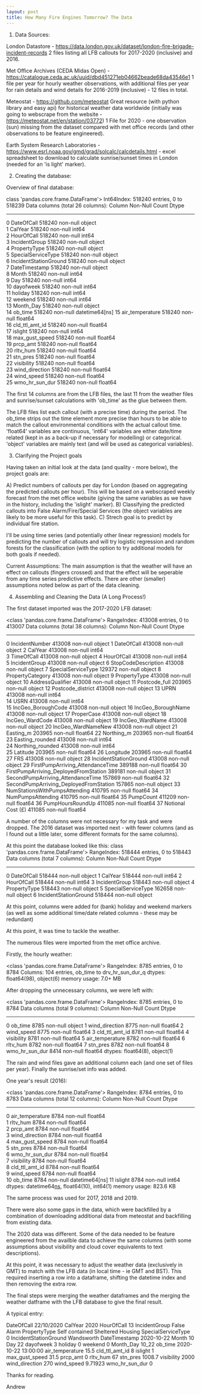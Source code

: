 ```yaml
---
layout: post
title: How Many Fire Engines Tomorrow? The Data
---
```

1) Data Sources:

London Datastore - https://data.london.gov.uk/dataset/london-fire-brigade-incident-records
2 files listing all LFB callouts for 2017-2020 (inclusive) and 2016.

Met Office Archives (CEDA Midas Open) - https://catalogue.ceda.ac.uk/uuid/dbd451271eb04662beade68da43546e1
1 file per year for hourly weather observations, with additional files per year for rain details and wind details for 2016-2019 (inclusive) - 12 files in total.

Meteostat - https://github.com/meteostat Great resource (with python library and easy api) for historical weather data worldwide (initially was going to webscrape from the 
website - https://meteostat.net/en/station/03772) 1 File for 2020 - one observation (sun) missing from the dataset compared with met office records (and other observations to be 
feature engineered).

Earth System Research Laboratories - https://www.esrl.noaa.gov/gmd/grad/solcalc/calcdetails.html - excel spreadsheet to download to calculate sunrise/sunset times in London 
(needed for an 'is light' marker).

2) Creating the database:

Overview of final database:

class 'pandas.core.frame.DataFrame'>
Int64Index: 518240 entries, 0 to 518239
Data columns (total 26 columns):
     Column                 Non-Null Count   Dtype         
---  ------                 --------------   -----         
 0   DateOfCall             518240 non-null  object        
 1   CalYear                518240 non-null  int64         
 2   HourOfCall             518240 non-null  int64         
 3   IncidentGroup          518240 non-null  object        
 4   PropertyType           518240 non-null  object        
 5   SpecialServiceType     518240 non-null  object        
 6   IncidentStationGround  518240 non-null  object        
 7   DateTimestamp          518240 non-null  object        
 8   Month                  518240 non-null  int64         
 9   Day                    518240 non-null  int64         
 10  dayofweek              518240 non-null  int64         
 11  holiday                518240 non-null  int64         
 12  weekend                518240 non-null  int64         
 13  Month_Day              518240 non-null  object        
 14  ob_time                518240 non-null  datetime64[ns]
 15  air_temperature        518240 non-null  float64       
 16  cld_ttl_amt_id         518240 non-null  float64       
 17  islight                518240 non-null  int64         
 18  max_gust_speed         518240 non-null  float64       
 19  prcp_amt               518240 non-null  float64       
 20  rltv_hum               518240 non-null  float64       
 21  stn_pres               518240 non-null  float64       
 22  visibility             518240 non-null  float64       
 23  wind_direction         518240 non-null  float64       
 24  wind_speed             518240 non-null  float64       
 25  wmo_hr_sun_dur         518240 non-null  float64   
 
 The first 14 columns are from the LFB files, the last 11 from the weather files and sunrise/sunset calculations with 'ob_time' as the glue between them.
 
 The LFB files list each callout (with a precise time) during the period. The ob_time strips out the time element more precise than hours to be able to match 
 the callout environmental conditions with the actual callout time. 'float64' variables are continuous, 'int64' variables are either date/time related (kept in as a
 back-up if necessary for modelling) or categorical. 'object' variables are mainly text (and will be used as categorical variables).
 
 3) Clarifying the Project goals

Having taken an initial look at the data (and quality - more below), the project goals are:

A) Predict numbers of callouts per day for London (based on aggregating the predicted callouts per hour). This will be based on a webscraped weekly forecast from the
met office website (giving the same variables as we have in the history, including the 'islight' marker).
B) Classifying the predicted callouts into False Alarm/Fire/Special Services (the object variables are likely to be more useful for this task).
C) Strech goal is to predict by individual fire station.

I'll be using time series (and potentially other linear regression) models for predicting the number of callouts and will try logistic regression and random forests for
the classification (with the option to try additional models for both goals if needed).

Current Assumptions: The main assumption is that the weather will have an effect on callouts (fingers crossed) and that the effect will be seperable from any
time series predictive effects. There are other (smaller) assumptions noted below as part of the data cleaning.

4) Assembling and Cleaning the Data (A Long Process!)

The first dataset imported was the 2017-2020 LFB dataset:

<class 'pandas.core.frame.DataFrame'>
RangeIndex: 413008 entries, 0 to 413007
Data columns (total 38 columns):
     Column                                  Non-Null Count   Dtype  
---  ------                                  --------------   -----  
 0   IncidentNumber                          413008 non-null  object 
 1   DateOfCall                              413008 non-null  object 
 2   CalYear                                 413008 non-null  int64  
 3   TimeOfCall                              413008 non-null  object 
 4   HourOfCall                              413008 non-null  int64  
 5   IncidentGroup                           413008 non-null  object 
 6   StopCodeDescription                     413008 non-null  object 
 7   SpecialServiceType                      129372 non-null  object 
 8   PropertyCategory                        413008 non-null  object 
 9   PropertyType                            413008 non-null  object 
 10  AddressQualifier                        413008 non-null  object 
 11  Postcode_full                           203965 non-null  object 
 12  Postcode_district                       413008 non-null  object 
 13  UPRN                                    413008 non-null  int64  
 14  USRN                                    413008 non-null  int64  
 15  IncGeo_BoroughCode                      413008 non-null  object 
 16  IncGeo_BoroughName                      413008 non-null  object 
 17  ProperCase                              413008 non-null  object 
 18  IncGeo_WardCode                         413008 non-null  object 
 19  IncGeo_WardName                         413008 non-null  object 
 20  IncGeo_WardNameNew                      413008 non-null  object 
 21  Easting_m                               203965 non-null  float64
 22  Northing_m                              203965 non-null  float64
 23  Easting_rounded                         413008 non-null  int64  
 24  Northing_rounded                        413008 non-null  int64  
 25  Latitude                                203965 non-null  float64
 26  Longitude                               203965 non-null  float64
 27  FRS                                     413008 non-null  object 
 28  IncidentStationGround                   413008 non-null  object 
 29  FirstPumpArriving_AttendanceTime        389188 non-null  float64
 30  FirstPumpArriving_DeployedFromStation   389181 non-null  object 
 31  SecondPumpArriving_AttendanceTime       157869 non-null  float64
 32  SecondPumpArriving_DeployedFromStation  157865 non-null  object 
 33  NumStationsWithPumpsAttending           410795 non-null  float64
 34  NumPumpsAttending                       410795 non-null  float64
 35  PumpCount                               411209 non-null  float64
 36  PumpHoursRoundUp                        411085 non-null  float64
 37  Notional Cost (£)                       411085 non-null  float64

A number of the columns were not necessary for my task and were dropped. The 2016 dataset was imported next - with fewer columns (and as I found out 
a little later, some different formats for the same columns).

At this point the database looked like this:
class 'pandas.core.frame.DataFrame'>
RangeIndex: 518444 entries, 0 to 518443
Data columns (total 7 columns):
     Column                 Non-Null Count   Dtype 
---  ------                 --------------   ----- 
 0   DateOfCall             518444 non-null  object
 1   CalYear                518444 non-null  int64 
 2   HourOfCall             518444 non-null  int64 
 3   IncidentGroup          518443 non-null  object
 4   PropertyType           518443 non-null  object
 5   SpecialServiceType     162658 non-null  object
 6   IncidentStationGround  518444 non-null  object
 
 At this point, columns were added for (bank) holiday and weekend markers (as well as some additional time/date related columns - these may be redundant)
 
 At this point, it was time to tackle the weather.
 
 The numerous files were imported from the met office archive. 
 
 Firstly, the hourly weather:
 
 <class 'pandas.core.frame.DataFrame'>
RangeIndex: 8785 entries, 0 to 8784
Columns: 104 entries, ob_time to drv_hr_sun_dur_q
dtypes: float64(98), object(6)
memory usage: 7.0+ MB

After dropping the unnecessary columns, we were left with:

<class 'pandas.core.frame.DataFrame'>
RangeIndex: 8785 entries, 0 to 8784
Data columns (total 9 columns):
     Column           Non-Null Count  Dtype  
---  ------           --------------  -----  
 0   ob_time          8785 non-null   object 
 1   wind_direction   8775 non-null   float64
 2   wind_speed       8775 non-null   float64
 3   cld_ttl_amt_id   8781 non-null   float64
 4   visibility       8781 non-null   float64
 5   air_temperature  8782 non-null   float64
 6   rltv_hum         8782 non-null   float64
 7   stn_pres         8782 non-null   float64
 8   wmo_hr_sun_dur   8414 non-null   float64
dtypes: float64(8), object(1)

The rain and wind files gave an additional column each (and one set of files per year). Finally the sunrise/set info was added.

One year's result (2016):

<class 'pandas.core.frame.DataFrame'>
RangeIndex: 8784 entries, 0 to 8783
Data columns (total 12 columns):
     Column           Non-Null Count  Dtype         
---  ------           --------------  -----         
 0   air_temperature  8784 non-null   float64       
 1   rltv_hum         8784 non-null   float64       
 2   prcp_amt         8784 non-null   float64       
 3   wind_direction   8784 non-null   float64       
 4   max_gust_speed   8784 non-null   float64       
 5   stn_pres         8784 non-null   float64       
 6   wmo_hr_sun_dur   8784 non-null   float64       
 7   visibility       8784 non-null   float64       
 8   cld_ttl_amt_id   8784 non-null   float64       
 9   wind_speed       8784 non-null   float64       
 10  ob_time          8784 non-null   datetime64[ns]
 11  islight          8784 non-null   int64         
dtypes: datetime64[ns](1), float64(10), int64(1)
memory usage: 823.6 KB

The same process was used for 2017, 2018 and 2019.

There were also some gaps in the data, which were backfilled by a combination of downloading additional data from meteostat and backfilling from existing data.

The 2020 data was different. Some of the data needed to be feature engineered from the availble data to achieve the same columns (with some assumptions about 
visibility and cloud cover equivalents to text descriptions).

At this point, it was necessary to adjust the weather data (exclusively in GMT) to match with the LFB data (in local time - ie GMT and BST). 
This required inserting a row into a dataframe, shifting the datetime index and then removing the extra row.

The final steps were merging the weather dataframes and the merging the weather datframe with the LFB database to give the final result.

A typical entry:

DateOfCall                                      22/10/2020
CalYear                                               2020
HourOfCall                                              13
IncidentGroup                                  False Alarm
PropertyType             Self contained Sheltered Housing 
SpecialServiceType                                       0
IncidentStationGround                           Wandsworth
DateTimestamp                                   2020-10-22
Month                                                   10
Day                                                     22
dayofweek                                                3
holiday                                                  0
weekend                                                  0
Month_Day                                            10_22
ob_time                                2020-10-22 13:00:00
air_temperature                                       15.5
cld_ttl_amt_id                                           8
islight                                                  1
max_gust_speed                                        31.5
prcp_amt                                                 0
rltv_hum                                                67
stn_pres                                            1008.7
visibility                                            2000
wind_direction                                         270
wind_speed                                         9.71923
wmo_hr_sun_dur                                           0

Thanks for reading.

Andrew
